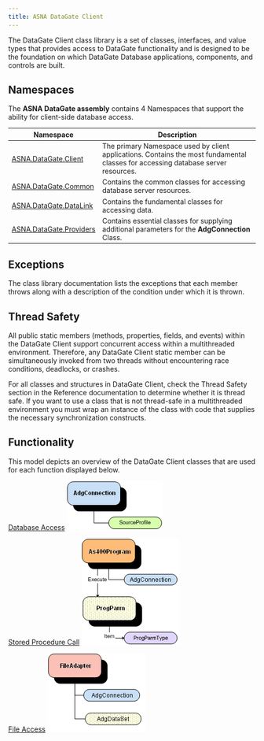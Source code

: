 ```yaml
---
title: ASNA DataGate Client
---
```



The DataGate Client class library is a set of classes, interfaces, and value types that provides access to DataGate functionality and is designed to be the foundation on which DataGate Database applications, components, and controls are built.

## Namespaces
The **ASNA DataGate <span>assembly</span>** contains 4 Namespaces that support the ability for client-side database access.

| Namespace | Description |
| ---- | ---- |
| [ASNA.DataGate.Client](datagate-client-namespace.html) | The primary Namespace used by client applications. Contains the most fundamental classes for accessing database server resources. |
| [ASNA.DataGate.Common](datagate-common-namespace.html) | Contains the common classes for accessing database server resources. |
| [ASNA.DataGate.DataLink](datagate-data-link-namespace.html) | Contains the fundamental classes for accessing data. |
| [ASNA.DataGate.Providers](datagate-providers-namespace.html) | Contains essential classes for supplying additional parameters for the **AdgConnection** Class. |


## Exceptions
The class library documentation lists the exceptions that each member throws along with a description of the condition under which it is thrown. 

## Thread Safety
All public static members (methods, properties, fields, and events) within the DataGate Client support concurrent access within a multithreaded environment. Therefore, any DataGate Client static member can be simultaneously invoked from two threads without encountering race conditions, deadlocks, or crashes.

For all classes and structures in DataGate Client, check the Thread Safety section in the Reference documentation to determine whether it is thread safe. If you want to use a class that is not thread-safe in a multithreaded environment you must wrap an instance of the class with code that supplies the necessary synchronization constructs. 

## Functionality
This model depicts an overview of the DataGate Client classes that are used for each function displayed below. 

[Database Access](adg-connection-class.html)
![](images/database-access.bmp) 

[Stored Procedure Call](as400program-class.html)
![](images/stored_procedure_call.bmp) 

[File Access](file-adapter-class.html)
![](images/file-access.bmp)

